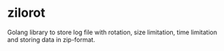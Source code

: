 # zilorot
Golang library to store log file with rotation, size limitation, time limitation and storing data in zip-format.
